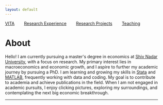 ```yaml
---
layout: default
---
```


[VITA](/assets/bishmay_CV_4.pdf)&nbsp;&nbsp;&nbsp;&nbsp;&nbsp;&nbsp;&nbsp;&nbsp;[Research Experience](/research_experience.md/)&nbsp;&nbsp;&nbsp;&nbsp;&nbsp;&nbsp;&nbsp;&nbsp;[Research Projects](/research_projects.md/)&nbsp;&nbsp;&nbsp;&nbsp;&nbsp;&nbsp;&nbsp;&nbsp;[Teaching](/teaching.md/)

# About

Hello! I am currently pursuing a master's degree in economics at [Shiv Nadar University](https://snu.edu.in/home/), with a focus on research. My primary interest lies in macroeconomics and economic growth, and I aspire to further my academic journey by pursuing a PhD. I am learning and growing my skills in [Stata](https://www.stata.com) and [MATLAB](https://in.mathworks.com/company.html), frequently working with data and coding. My goal is to contribute to academia and achieve publications in the field. When I am not engaged in academic pursuits, I enjoy clicking pictures, exploring my surroundings, and contemplating the next big economic breakthrough.

---
